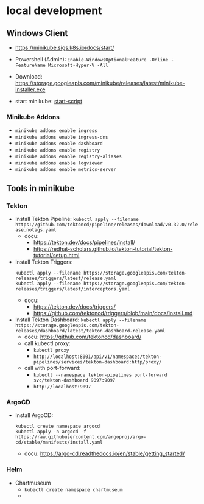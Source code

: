 # local development
## Windows Client
- https://minikube.sigs.k8s.io/docs/start/

- Powershell (Admin): `Enable-WindowsOptionalFeature -Online -FeatureName Microsoft-Hyper-V -All`
- Download: https://storage.googleapis.com/minikube/releases/latest/minikube-installer.exe
- start minikube: [start-script](minikube_start.sh)

### Minikube Addons
- `minikube addons enable ingress`
- `minikube addons enable ingress-dns`
- `minikube addons enable dashboard`
- `minikube addons enable registry`
- `minikube addons enable registry-aliases`
- `minikube addons enable logviewer`
- `minikube addons enable metrics-server`

## Tools in minikube
### Tekton
- Install Tekton Pipeline: `kubectl apply --filename https://github.com/tektoncd/pipeline/releases/download/v0.32.0/release.notags.yaml` 
  - docu: 
    - https://tekton.dev/docs/pipelines/install/
    - https://redhat-scholars.github.io/tekton-tutorial/tekton-tutorial/setup.html
- Install Tekton Triggers: 
  ```
  kubectl apply --filename https://storage.googleapis.com/tekton-releases/triggers/latest/release.yaml
  kubectl apply --filename https://storage.googleapis.com/tekton-releases/triggers/latest/interceptors.yaml
  ```
  - docu: 
    - https://tekton.dev/docs/triggers/
    - https://github.com/tektoncd/triggers/blob/main/docs/install.md
- Install Tekton Dashboard: `kubectl apply --filename https://storage.googleapis.com/tekton-releases/dashboard/latest/tekton-dashboard-release.yaml`
  - docu: https://github.com/tektoncd/dashboard/
  - call kubectl proxy:
    - `kubectl proxy`
    - `http://localhost:8001/api/v1/namespaces/tekton-pipelines/services/tekton-dashboard:http/proxy/` 
  - call with port-forward: 
    - `kubectl --namespace tekton-pipelines port-forward svc/tekton-dashboard 9097:9097`
    - `http://localhost:9097`
### ArgoCD
- Install ArgoCD: 
    ```
    kubectl create namespace argocd
    kubectl apply -n argocd -f https://raw.githubusercontent.com/argoproj/argo-cd/stable/manifests/install.yaml
    ```
  - docu: https://argo-cd.readthedocs.io/en/stable/getting_started/
### Helm
- Chartmuseum
  - `kubectl create namespace chartmuseum`
  - 